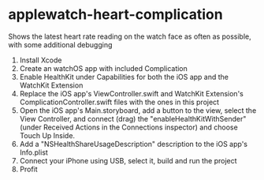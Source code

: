 # applewatch-heart-complication
Shows the latest heart rate reading on the watch face as often as possible, with some additional debugging

1. Install Xcode
2. Create an watchOS app with included Complication
3. Enable HealthKit under Capabilities for both the iOS app and the WatchKit Extension
4. Replace the iOS app's ViewController.swift and WatchKit Extension's ComplicationController.swift files with the ones in this project
5. Open the iOS app's Main.storyboard, add a button to the view, select the View Controller, and connect (drag) the "enableHealthKitWithSender" (under Received Actions in the Connections inspector) and choose Touch Up Inside.
6. Add a "NSHealthShareUsageDescription" description to the iOS app's Info.plist
6. Connect your iPhone using USB, select it, build and run the project
7. Profit
